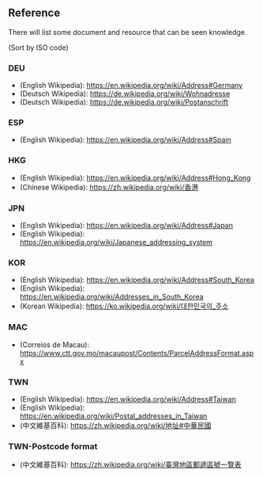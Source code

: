 ## Reference

There will list some document and resource that can be seen knowledge.

(Sort by ISO code)


### DEU

+ (English Wikipedia): https://en.wikipedia.org/wiki/Address#Germany
+ (Deutsch Wikipedia): https://de.wikipedia.org/wiki/Wohnadresse
+ (Deutsch Wikipedia): https://de.wikipedia.org/wiki/Postanschrift

### ESP

+ (English Wikipedia): https://en.wikipedia.org/wiki/Address#Spain

### HKG

+ (English Wikipedia): https://en.wikipedia.org/wiki/Address#Hong_Kong
+ (Chinese Wikipedia): https://zh.wikipedia.org/wiki/香港

### JPN

+ (English Wikipedia): https://en.wikipedia.org/wiki/Address#Japan
+ (English Wikipedia): https://en.wikipedia.org/wiki/Japanese_addressing_system

### KOR

+ (English Wikipedia): https://en.wikipedia.org/wiki/Address#South_Korea
+ (English Wikipedia): https://en.wikipedia.org/wiki/Addresses_in_South_Korea
+ (Korean Wikipedia): https://ko.wikipedia.org/wiki/대한민국의_주소

### MAC

+ (Correios de Macau): https://www.ctt.gov.mo/macaupost/Contents/ParcelAddressFormat.aspx

### TWN

+ (English Wikipedia): https://en.wikipedia.org/wiki/Address#Taiwan
+ (English Wikipedia): https://en.wikipedia.org/wiki/Postal_addresses_in_Taiwan
+ (中文維基百科): https://zh.wikipedia.org/wiki/地址#中華民國

### TWN-Postcode format

+ (中文維基百科): https://zh.wikipedia.org/wiki/臺灣地區郵遞區號一覽表